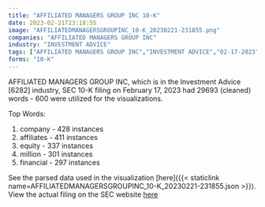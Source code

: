 ```yaml
---
title: "AFFILIATED MANAGERS GROUP INC 10-K"
date: 2023-02-21T23:18:55
image: "AFFILIATEDMANAGERSGROUPINC_10-K_20230221-231855.png"
companies: "AFFILIATED MANAGERS GROUP INC"
industry: "INVESTMENT ADVICE"
tags: ["AFFILIATED MANAGERS GROUP INC","INVESTMENT ADVICE","02-17-2023","10-K"]
forms: "10-K"
---
```

AFFILIATED MANAGERS GROUP INC, which is in the Investment Advice [6282] industry, SEC 10-K filing on February 17, 2023 had 29693 (cleaned) words - 600 were utilized for the visualizations.

Top Words:
1. company - 428 instances
2. affiliates - 411 instances
3. equity - 337 instances
4. million - 301 instances
5. financial - 297 instances


See the parsed data used in the visualization [here]({{< staticlink name=AFFILIATEDMANAGERSGROUPINC_10-K_20230221-231855.json >}}).  
View the actual filing on the SEC website [here](https://www.sec.gov/Archives/edgar/data/1004434/0001004434-23-000010.txt)